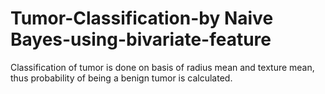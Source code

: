 # Tumor-Classification-by Naive Bayes-using-bivariate-feature
Classification of tumor is done on basis of radius mean and texture mean, thus probability of being a benign tumor is calculated.
